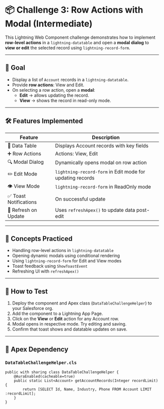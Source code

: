 # 📦 Challenge 3: Row Actions with Modal (Intermediate)

This Lightning Web Component challenge demonstrates how to implement **row-level actions** in a `lightning-datatable` and open a **modal dialog** to **view or edit** the selected record using `lightning-record-form`.

---

## 🎯 Goal

- Display a list of `Account` records in a `lightning-datatable`.
- Provide **row actions**: View and Edit.
- On selecting a row action, open a **modal**:
  - **Edit** → allows updating the record.
  - **View** → shows the record in read-only mode.

---

## 🛠️ Features Implemented

| Feature                     | Description                                                  |
|----------------------------|--------------------------------------------------------------|
| 📄 Data Table              | Displays Account records with key fields                     |
| ➕ Row Actions              | Actions: View, Edit                                          |
| 🔍 Modal Dialog            | Dynamically opens modal on row action                        |
| ✏️ Edit Mode               | `lightning-record-form` in Edit mode for updating records    |
| 👁️ View Mode               | `lightning-record-form` in ReadOnly mode                     |
| ✅ Toast Notifications      | On successful update                                         |
| 🔁 Refresh on Update        | Uses `refreshApex()` to update data post-edit                |

---

## 🧠 Concepts Practiced

- Handling row-level actions in `lightning-datatable`
- Opening dynamic modals using conditional rendering
- Using `lightning-record-form` for Edit and View modes
- Toast feedback using `ShowToastEvent`
- Refreshing UI with `refreshApex()`

---

## 🧪 How to Test

1. Deploy the component and Apex class (`DataTableChallengeHelper`) to your Salesforce org.
2. Add the component to a Lightning App Page.
3. Click on the **View** or **Edit** action for any Account row.
4. Modal opens in respective mode. Try editing and saving.
5. Confirm that toast shows and datatable updates on save.

---

## 🧩 Apex Dependency

### `DataTableChallengeHelper.cls`

```apex
public with sharing class DataTableChallengeHelper {
    @AuraEnabled(cacheable=true)
    public static List<Account> getAccountRecords(Integer recordLimit) {
        return [SELECT Id, Name, Industry, Phone FROM Account LIMIT :recordLimit];
    }
}

